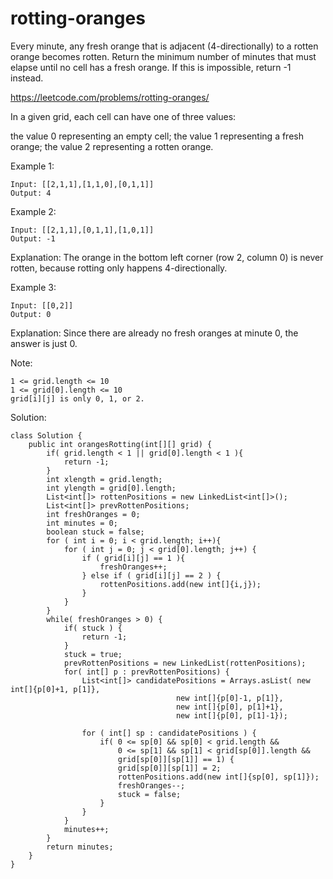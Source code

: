 # rotting-oranges
Every minute, any fresh orange that is adjacent (4-directionally) to a rotten orange becomes rotten. Return the minimum number of minutes that must elapse until no cell has a fresh orange.  If this is impossible, return -1 instead.

https://leetcode.com/problems/rotting-oranges/

In a given grid, each cell can have one of three values:

the value 0 representing an empty cell;
the value 1 representing a fresh orange;
the value 2 representing a rotten orange.

Example 1:
```
Input: [[2,1,1],[1,1,0],[0,1,1]]
Output: 4
```
Example 2:
```
Input: [[2,1,1],[0,1,1],[1,0,1]]
Output: -1
```
Explanation:  The orange in the bottom left corner (row 2, column 0) is never rotten, because rotting only happens 4-directionally.

Example 3:
```
Input: [[0,2]]
Output: 0
```
Explanation:  Since there are already no fresh oranges at minute 0, the answer is just 0.
 
Note:
```
1 <= grid.length <= 10
1 <= grid[0].length <= 10
grid[i][j] is only 0, 1, or 2.
```
Solution:
```
class Solution {
    public int orangesRotting(int[][] grid) {
        if( grid.length < 1 || grid[0].length < 1 ){
            return -1;
        }
        int xlength = grid.length;
        int ylength = grid[0].length;
        List<int[]> rottenPositions = new LinkedList<int[]>();
        List<int[]> prevRottenPositions;
        int freshOranges = 0;
        int minutes = 0;
        boolean stuck = false;
        for ( int i = 0; i < grid.length; i++){
            for ( int j = 0; j < grid[0].length; j++) {
                if ( grid[i][j] == 1 ){
                    freshOranges++;
                } else if ( grid[i][j] == 2 ) {
                    rottenPositions.add(new int[]{i,j});
                }
            }
        }
        while( freshOranges > 0) {
            if( stuck ) {
                return -1;
            }
            stuck = true;
            prevRottenPositions = new LinkedList(rottenPositions);
            for( int[] p : prevRottenPositions) {
                List<int[]> candidatePositions = Arrays.asList( new int[]{p[0]+1, p[1]},
                                     new int[]{p[0]-1, p[1]},
                                     new int[]{p[0], p[1]+1},
                                     new int[]{p[0], p[1]-1});
                
                for ( int[] sp : candidatePositions ) {
                    if( 0 <= sp[0] && sp[0] < grid.length && 
                        0 <= sp[1] && sp[1] < grid[sp[0]].length && 
                        grid[sp[0]][sp[1]] == 1) {
                        grid[sp[0]][sp[1]] = 2;
                        rottenPositions.add(new int[]{sp[0], sp[1]});
                        freshOranges--;
                        stuck = false;
                    }   
                }
            }
            minutes++;
        }
        return minutes;       
    }
}
```
